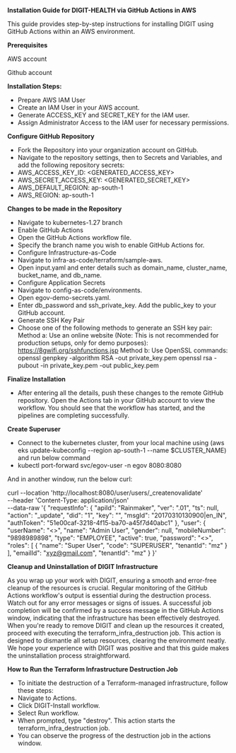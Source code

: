 **Installation Guide for DIGIT-HEALTH via GitHub Actions in AWS**

This guide provides step-by-step instructions for installing DIGIT using GitHub Actions within an AWS environment.

**Prerequisites**

AWS account

Github account

**Installation Steps:**

- Prepare AWS IAM User
- Create an IAM User in your AWS account.
- Generate ACCESS_KEY and SECRET_KEY for the IAM user.
- Assign Administrator Access to the IAM user for necessary permissions.

**Configure GitHub Repository**

- Fork the Repository into your organization account on GitHub.
- Navigate to the repository settings, then to Secrets and Variables, and add the following repository secrets:
- AWS_ACCESS_KEY_ID: <GENERATED_ACCESS_KEY>
- AWS_SECRET_ACCESS_KEY: <GENERATED_SECRET_KEY>
- AWS_DEFAULT_REGION: ap-south-1
- AWS_REGION: ap-south-1

**Changes to be made in the Repository**

- Navigate to kubernetes-1.27 branch
- Enable GitHub Actions
- Open the GitHub Actions workflow file.
- Specify the branch name you wish to enable GitHub Actions for.
- Configure Infrastructure-as-Code
- Navigate to infra-as-code/terraform/sample-aws.
- Open input.yaml and enter details such as domain_name, cluster_name, bucket_name, and db_name.
- Configure Application Secrets
- Navigate to config-as-code/environments.
- Open egov-demo-secrets.yaml.
- Enter db_password and ssh_private_key. Add the public_key to your GitHub account.
- Generate SSH Key Pair
- Choose one of the following methods to generate an SSH key pair:
    Method a: Use an online website (Note: This is not recommended for production setups, only for demo purposes): https://8gwifi.org/sshfunctions.jsp
    Method b: Use OpenSSL commands:
      openssl genpkey -algorithm RSA -out private_key.pem
      openssl rsa -pubout -in private_key.pem -out public_key.pem

**Finalize Installation**
- After entering all the details, push these changes to the remote GitHub repository. Open the Actions tab in your GitHub account to view the workflow. You should see that the workflow has started, and the pipelines are completing successfully.

**Create Superuser**
- Connect to the kubernetes cluster, from your local machine using (aws eks update-kubeconfig --region ap-south-1 --name $CLUSTER_NAME) and run below command
- kubectl port-forward svc/egov-user -n egov 8080:8080
 
 And in another window, run the below curl:

 curl --location 'http://localhost:8080/user/users/_createnovalidate' \
--header 'Content-Type: application/json' \
--data-raw '{
  "requestInfo": {
    "apiId": "Rainmaker",
    "ver": ".01",
    "ts": null,
    "action": "_update",
    "did": "1",
    "key": "",
    "msgId": "20170310130900|en_IN",
    "authToken": "51e00caf-3218-4f15-ba70-a45f7d40abc1"
  },
  "user": {
    "userName": "<<USERNAME>>",
    "name": "Admin User",
    "gender": null,
    "mobileNumber": "9898989898",
    "type": "EMPLOYEE",
    "active": true,
    "password": "<<PASSWORD>>",
    "roles": [
      {
        "name": "Super User",
        "code": "SUPERUSER",
        "tenantId": "mz"
      }
    ],
    "emailId": "xyz@gmail.com",
    "tenantId": "mz"
  }
}'

**Cleanup and Uninstallation of DIGIT Infrastructure**

As you wrap up your work with DIGIT, ensuring a smooth and error-free cleanup of the resources is crucial. Regular monitoring of the GitHub Actions workflow's output is essential during the destruction process. Watch out for any error messages or signs of issues. A successful job completion will be confirmed by a success message in the GitHub Actions window, indicating that the infrastructure has been effectively destroyed.
When you're ready to remove DIGIT and clean up the resources it created, proceed with executing the terraform_infra_destruction job. This action is designed to dismantle all setup resources, clearing the environment neatly.
We hope your experience with DIGIT was positive and that this guide makes the uninstallation process straightforward.

**How to Run the Terraform Infrastructure Destruction Job**
- To initiate the destruction of a Terraform-managed infrastructure, follow these steps:
- Navigate to Actions.
- Click DIGIT-Install workflow.
- Select Run workflow.
- When prompted, type "destroy". This action starts the terraform_infra_destruction job.
- You can observe the progress of the destruction job in the actions window.
